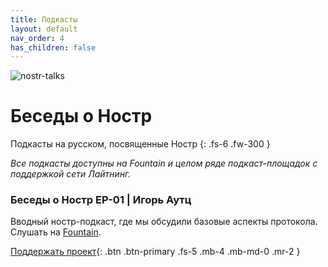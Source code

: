 ```yaml
---
title: Подкасты 
layout: default
nav_order: 4
has_children: false
---
```


![nostr-talks](https://nostr.build/p/nb6151.png)

# Беседы о Ностр

Подкасты на русском, посвященные Ностр
{: .fs-6 .fw-300 }

_Все подкасты доступны на Fountain и целом ряде подкаст-площадок с поддержкой сети Лайтнинг._


### Беседы о Ностр EP-01 | Игорь Аутц

Вводный ностр-подкаст, где мы обсудили базовые аспекты протокола. Слушать на [Fountain](https://fountain.fm/episode/14740921608).


[Поддержать проект](https://nostr.21ideas.org/docs/support.html){: .btn .btn-primary .fs-5 .mb-4 .mb-md-0 .mr-2 }
